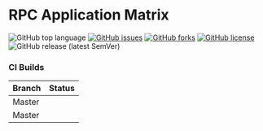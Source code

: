# RPC Application Matrix

![GitHub top language](https://img.shields.io/github/languages/top/repasscloud/RPC-Applications-Manifests?logo=powershell)
[![GitHub issues](https://img.shields.io/github/issues/repasscloud/RPC-Applications-Manifests)](https://github.com/repasscloud/RPC-Applications-Manifests/issues)
[![GitHub forks](https://img.shields.io/github/forks/repasscloud/RPC-Applications-Manifests)](https://github.com/repasscloud/RPC-Applications-Manifests/network)
[![GitHub license](https://img.shields.io/github/license/repasscloud/RPC-Applications-Manifests)](https://github.com/repasscloud/RPC-Applications-Manifests/blob/master/LICENSE)
![GitHub release (latest SemVer)](https://img.shields.io/github/v/release/repasscloud/RPC-Applications-Manifests)


### CI Builds
| Branch | Status |
|--------|--------|
| Master |  |
| Master |  |

